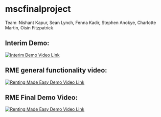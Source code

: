 # mscfinalproject
Team: Nishant Kapur, Sean Lynch, Fenna Kadir, Stephen Anokye, Charlotte Martin, Oisin Fitzpatrick

## Interim Demo:

[![Interim Demo Video Link](https://img.youtube.com/vi/TqAfdgxFfIg/0.jpg)](https://www.youtube.com/watch?v=TqAfdgxFfIg)


## RME general functionality video:

[![Renting Made Easy Demo Video Link](https://img.youtube.com/vi/ZIx3Ce-LA8g/0.jpg)](https://youtu.be/ZIx3Ce-LA8g)



## RME Final Demo Video:

[![Renting Made Easy Demo Video Link](https://img.youtube.com/vi/bcgjbYrOEZk/0.jpg)](https://youtu.be/bcgjbYrOEZk)
